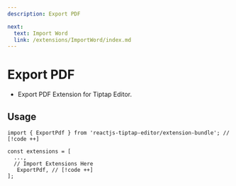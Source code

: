 ```yaml
---
description: Export PDF

next:
  text: Import Word
  link: /extensions/ImportWord/index.md
---
```


# Export PDF

- Export PDF Extension for Tiptap Editor.

## Usage

```tsx
import { ExportPdf } from 'reactjs-tiptap-editor/extension-bundle'; // [!code ++]

const extensions = [
  ...,
  // Import Extensions Here
   ExportPdf, // [!code ++]
];
```
